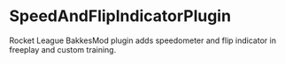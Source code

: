 # SpeedAndFlipIndicatorPlugin
Rocket League BakkesMod plugin adds speedometer and flip indicator in freeplay and custom training.
